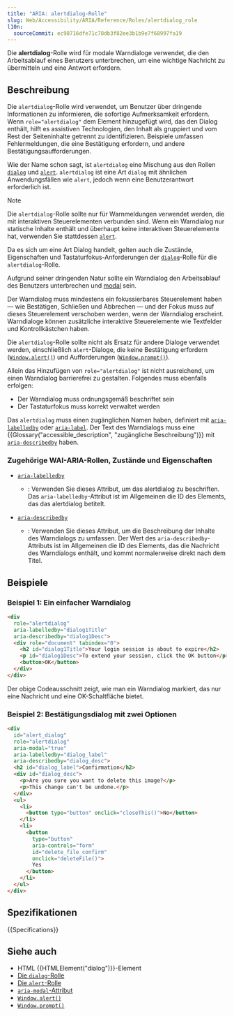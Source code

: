 ```yaml
---
title: "ARIA: alertdialog-Rolle"
slug: Web/Accessibility/ARIA/Reference/Roles/alertdialog_role
l10n:
  sourceCommit: ec98716dfe71c78db3f82ee3b1b9e7f68997fa19
---
```


Die **alertdialog**-Rolle wird für modale Warndialoge verwendet, die den Arbeitsablauf eines Benutzers unterbrechen, um eine wichtige Nachricht zu übermitteln und eine Antwort erfordern.

## Beschreibung

Die `alertdialog`-Rolle wird verwendet, um Benutzer über dringende Informationen zu informieren, die sofortige Aufmerksamkeit erfordern. Wenn `role="alertdialog"` dem Element hinzugefügt wird, das den Dialog enthält, hilft es assistiven Technologien, den Inhalt als gruppiert und vom Rest der Seiteninhalte getrennt zu identifizieren. Beispiele umfassen Fehlermeldungen, die eine Bestätigung erfordern, und andere Bestätigungsaufforderungen.

Wie der Name schon sagt, ist `alertdialog` eine Mischung aus den Rollen [`dialog`](/de/docs/Web/Accessibility/ARIA/Reference/Roles/dialog_role) und [`alert`](/de/docs/Web/Accessibility/ARIA/Reference/Roles/alert_role). `alertdialog` ist eine Art `dialog` mit ähnlichen Anwendungsfällen wie `alert`, jedoch wenn eine Benutzerantwort erforderlich ist.

> [!NOTE]
> Die `alertdialog`-Rolle sollte nur für Warnmeldungen verwendet werden, die mit interaktiven Steuerelementen verbunden sind. Wenn ein Warndialog nur statische Inhalte enthält und überhaupt keine interaktiven Steuerelemente hat, verwenden Sie stattdessen [`alert`](/de/docs/Web/Accessibility/ARIA/Reference/Roles/alert_role).

Da es sich um eine Art Dialog handelt, gelten auch die Zustände, Eigenschaften und Tastaturfokus-Anforderungen der [`dialog`](/de/docs/Web/Accessibility/ARIA/Reference/Roles/dialog_role)-Rolle für die `alertdialog`-Rolle.

Aufgrund seiner dringenden Natur sollte ein Warndialog den Arbeitsablauf des Benutzers unterbrechen und [modal](/de/docs/Web/Accessibility/ARIA/Reference/Attributes/aria-modal) sein.

Der Warndialog muss mindestens ein fokussierbares Steuerelement haben — wie Bestätigen, Schließen und Abbrechen — und der Fokus muss auf dieses Steuerelement verschoben werden, wenn der Warndialog erscheint. Warndialoge können zusätzliche interaktive Steuerelemente wie Textfelder und Kontrollkästchen haben.

Die `alertdialog`-Rolle sollte nicht als Ersatz für andere Dialoge verwendet werden, einschließlich `alert`-Dialoge, die keine Bestätigung erfordern ([`Window.alert()`](/de/docs/Web/API/Window/alert)) und Aufforderungen ([`Window.prompt()`](/de/docs/Web/API/Window/prompt)).

Allein das Hinzufügen von `role="alertdialog"` ist nicht ausreichend, um einen Warndialog barrierefrei zu gestalten. Folgendes muss ebenfalls erfolgen:

- Der Warndialog muss ordnungsgemäß beschriftet sein
- Der Tastaturfokus muss korrekt verwaltet werden

Das `alertdialog` muss einen zugänglichen Namen haben, definiert mit [`aria-labelledby`](/de/docs/Web/Accessibility/ARIA/Reference/Attributes/aria-labelledby) oder [`aria-label`](/de/docs/Web/Accessibility/ARIA/Reference/Attributes/aria-label). Der Text des Warndialogs muss eine {{Glossary("accessible_description", "zugängliche Beschreibung")}} mit [`aria-describedby`](/de/docs/Web/Accessibility/ARIA/Reference/Attributes/aria-describedby) haben.

### Zugehörige WAI-ARIA-Rollen, Zustände und Eigenschaften

- [`aria-labelledby`](/de/docs/Web/Accessibility/ARIA/Reference/Attributes/aria-labelledby)

  - : Verwenden Sie dieses Attribut, um das alertdialog zu beschriften. Das `aria-labelledby`-Attribut ist im Allgemeinen die ID des Elements, das das alertdialog betitelt.

- [`aria-describedby`](/de/docs/Web/Accessibility/ARIA/Reference/Attributes/aria-describedby)
  - : Verwenden Sie dieses Attribut, um die Beschreibung der Inhalte des Warndialogs zu umfassen. Der Wert des `aria-describedby`-Attributs ist im Allgemeinen die ID des Elements, das die Nachricht des Warndialogs enthält, und kommt normalerweise direkt nach dem Titel.

## Beispiele

### Beispiel 1: Ein einfacher Warndialog

```html
<div
  role="alertdialog"
  aria-labelledby="dialog1Title"
  aria-describedby="dialog1Desc">
  <div role="document" tabindex="0">
    <h2 id="dialog1Title">Your login session is about to expire</h2>
    <p id="dialog1Desc">To extend your session, click the OK button</p>
    <button>OK</button>
  </div>
</div>
```

Der obige Codeausschnitt zeigt, wie man ein Warndialog markiert, das nur eine Nachricht und eine OK-Schaltfläche bietet.

### Beispiel 2: Bestätigungsdialog mit zwei Optionen

```html
<div
  id="alert_dialog"
  role="alertdialog"
  aria-modal="true"
  aria-labelledby="dialog_label"
  aria-describedby="dialog_desc">
  <h2 id="dialog_label">Confirmation</h2>
  <div id="dialog_desc">
    <p>Are you sure you want to delete this image?</p>
    <p>This change can't be undone.</p>
  </div>
  <ul>
    <li>
      <button type="button" onclick="closeThis()">No</button>
    </li>
    <li>
      <button
        type="button"
        aria-controls="form"
        id="delete_file_confirm"
        onclick="deleteFile()">
        Yes
      </button>
    </li>
  </ul>
</div>
```

## Spezifikationen

{{Specifications}}

## Siehe auch

- HTML {{HTMLElement("dialog")}}-Element
- [Die `dialog`-Rolle](/de/docs/Web/Accessibility/ARIA/Reference/Roles/dialog_role)
- [Die `alert`-Rolle](/de/docs/Web/Accessibility/ARIA/Reference/Roles/alert_role)
- [`aria-modal`-Attribut](/de/docs/Web/Accessibility/ARIA/Reference/Attributes/aria-modal)
- [`Window.alert()`](/de/docs/Web/API/Window/alert)
- [`Window.prompt()`](/de/docs/Web/API/Window/prompt)
